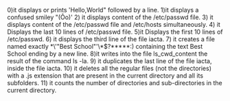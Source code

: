 0)it displays or prints 'Hello,World" followed by a line.
1)it displays a confused smiley "(Ôo)'
2) it displays content of the /etc/passwd file.
3) it displays content of the /etc/passwd file and /etc/hosts simultaneously.
4) it Displays the last 10 lines of /etc/passwd file.
5)it Displays the first 10 lines of /etc/passwd.
6) it displays the third line of the file iacta.
7) it  creates a file named exactly \*\\'"Best School"\'\\*$\?\*\*\*\*\*:) containing the text Best School ending by a new line.
8)it writes into the file ls_cwd_content the result of the command ls -la.
9) it  duplicates the last line of the file iacta, inside the file iacta.
10) it deletes all the regular files (not the directories) with a .js extension that are present in the current directory and all its subfolders.
11) it  counts the number of directories and sub-directories in the current directory.
